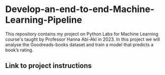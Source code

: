 # Develop-an-end-to-end-Machine-Learning-Pipeline
This repository contains my project on Python Labs for Machine Learning course's taught by Professor Hanna Abi-Akl in 2023.
In this project we will analyse the Goodreads-books dataset and train a model that predicts a book’s rating.

## Link to project instructions
